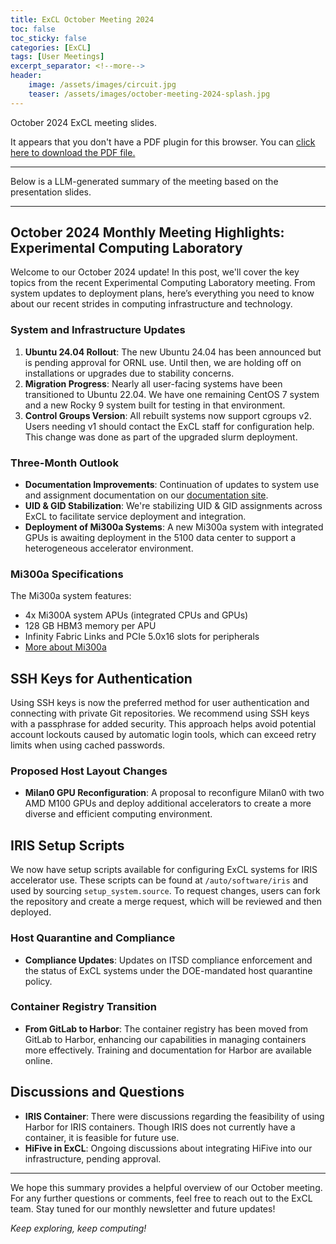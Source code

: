 ```yaml
---
title: ExCL October Meeting 2024
toc: false
toc_sticky: false
categories: [ExCL]
tags: [User Meetings]
excerpt_separator: <!--more-->
header:
    image: /assets/images/circuit.jpg
    teaser: /assets/images/october-meeting-2024-splash.jpg
---
```


October 2024 ExCL meeting slides.

<!--more-->

<object data='{% link /assets/presentations/2024-10-october-excl-meeting.pdf %}' type='application/pdf' width='560' height='700'><p>It appears that you don't have a PDF plugin for this browser. You can <a href='{% link /assets/presentations/2024-10-october-excl-meeting.pdf %}'>click here to download the PDF file.</a></p></object>

----

Below is a LLM-generated summary of the meeting based on the presentation slides.

----

## October 2024 Monthly Meeting Highlights: Experimental Computing Laboratory

Welcome to our October 2024 update! In this post, we'll cover the key topics from the recent Experimental Computing Laboratory meeting. From system updates to deployment plans, here’s everything you need to know about our recent strides in computing infrastructure and technology.

### **System and Infrastructure Updates**

1. **Ubuntu 24.04 Rollout**: The new Ubuntu 24.04 has been announced but is pending approval for ORNL use. Until then, we are holding off on installations or upgrades due to stability concerns.
2. **Migration Progress**: Nearly all user-facing systems have been transitioned to Ubuntu 22.04. We have one remaining CentOS 7 system and a new Rocky 9 system built for testing in that environment.
3. **Control Groups Version**: All rebuilt systems now support cgroups v2. Users needing v1 should contact the ExCL staff for configuration help. This change was done as part of the upgraded slurm deployment.

### **Three-Month Outlook**

- **Documentation Improvements**: Continuation of updates to system use and assignment documentation on our [documentation site](https://docs.excl.ornl.gov).
- **UID & GID Stabilization**: We're stabilizing UID & GID assignments across ExCL to facilitate service deployment and integration.
- **Deployment of Mi300a Systems**: A new Mi300a system with integrated GPUs is awaiting deployment in the 5100 data center to support a heterogeneous accelerator environment.

### **Mi300a Specifications**

The Mi300a system features:
- 4x Mi300A system APUs (integrated CPUs and GPUs)
- 128 GB HBM3 memory per APU
- Infinity Fabric Links and PCIe 5.0x16 slots for peripherals
- [More about Mi300a](https://www.amd.com/en/products/accelerators/instinct/mi300/mi300a.html)

## SSH Keys for Authentication

Using SSH keys is now the preferred method for user authentication and connecting with private Git repositories. We recommend using SSH keys with a passphrase for added security. This approach helps avoid potential account lockouts caused by automatic login tools, which can exceed retry limits when using cached passwords.

### **Proposed Host Layout Changes**

- **Milan0 GPU Reconfiguration**: A proposal to reconfigure Milan0 with two AMD M100 GPUs and deploy additional accelerators to create a more diverse and efficient computing environment.

## IRIS Setup Scripts

We now have setup scripts available for configuring ExCL systems for IRIS accelerator use. These scripts can be found at `/auto/software/iris` and used by sourcing `setup_system.source`. To request changes, users can fork the repository and create a merge request, which will be reviewed and then deployed.

### **Host Quarantine and Compliance**

- **Compliance Updates**: Updates on ITSD compliance enforcement and the status of ExCL systems under the DOE-mandated host quarantine policy.

### **Container Registry Transition**

- **From GitLab to Harbor**: The container registry has been moved from GitLab to Harbor, enhancing our capabilities in managing containers more effectively. Training and documentation for Harbor are available online.

## Discussions and Questions

- **IRIS Container**: There were discussions regarding the feasibility of using Harbor for IRIS containers. Though IRIS does not currently have a container, it is feasible for future use.
- **HiFive in ExCL**: Ongoing discussions about integrating HiFive into our infrastructure, pending approval.

----

We hope this summary provides a helpful overview of our October meeting. For any further questions or comments, feel free to reach out to the ExCL team. Stay tuned for our monthly newsletter and future updates!

*Keep exploring, keep computing!*